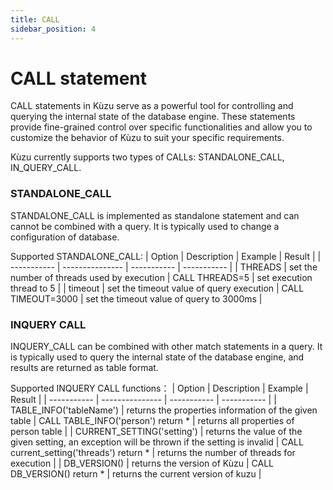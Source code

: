 ```yaml
---
title: CALL
sidebar_position: 4
---
```


# CALL statement

CALL statements in Kùzu serve as a powerful tool for controlling and querying the internal state of the database engine. These statements provide fine-grained control over specific functionalities and allow you to customize the behavior of Kùzu to suit your specific requirements. 

Kùzu currently supports two types of CALLs: STANDALONE_CALL, IN_QUERY_CALL.

### STANDALONE_CALL
STANDALONE_CALL is implemented as standalone statement and can cannot be combined with a query. It is typically used to change a configuration of database.

Supported STANDALONE_CALL:
| Option | Description | Example | Result |
| ----------- | --------------- | ----------- | ----------- |
| THREADS | set the number of threads used by execution | CALL THREADS=5 | set execution thread to 5 |
| timeout | set the timeout value of query execution | CALL TIMEOUT=3000 | set the timeout value of query to 3000ms |

### INQUERY CALL
INQUERY_CALL can be combined with other match statements in a query. It is typically used to query the internal state of the database engine, and results are returned as table format.

Supported INQUERY CALL functions：
| Option | Description | Example | Result |
| ----------- | --------------- | ----------- | ----------- |
| TABLE_INFO('tableName') | returns the properties information of the given table | CALL TABLE_INFO('person') return * | returns all properties of person table |
| CURRENT_SETTING('setting') | returns the value of the given setting, an exception will be thrown if the setting is invalid | CALL current_setting('threads') return * | returns the number of threads for execution |
| DB_VERSION() | returns the version of Kùzu | CALL DB_VERSION() return * | returns the current version of kuzu |
